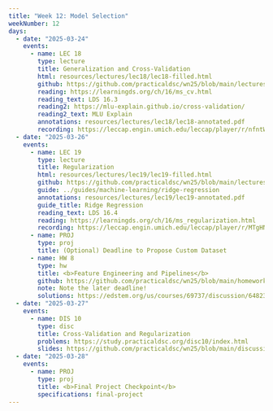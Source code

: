 ```yaml
---
title: "Week 12: Model Selection"
weekNumber: 12
days:
  - date: "2025-03-24"
    events:
      - name: LEC 18
        type: lecture
        title: Generalization and Cross-Validation
        html: resources/lectures/lec18/lec18-filled.html
        github: https://github.com/practicaldsc/wn25/blob/main/lectures/lec18/
        reading: https://learningds.org/ch/16/ms_cv.html
        reading_text: LDS 16.3
        reading2: https://mlu-explain.github.io/cross-validation/
        reading2_text: MLU Explain
        annotations: resources/lectures/lec18/lec18-annotated.pdf
        recording: https://leccap.engin.umich.edu/leccap/player/r/nfntWB
  - date: "2025-03-26"
    events:
      - name: LEC 19
        type: lecture
        title: Regularization
        html: resources/lectures/lec19/lec19-filled.html
        github: https://github.com/practicaldsc/wn25/blob/main/lectures/lec19/
        guide: ../guides/machine-learning/ridge-regression
        annotations: resources/lectures/lec19/lec19-annotated.pdf
        guide_title: Ridge Regression
        reading_text: LDS 16.4
        reading: https://learningds.org/ch/16/ms_regularization.html
        recording: https://leccap.engin.umich.edu/leccap/player/r/MTgHNh
      - name: PROJ
        type: proj
        title: (Optional) Deadline to Propose Custom Dataset
      - name: HW 8
        type: hw
        title: <b>Feature Engineering and Pipelines</b>
        github: https://github.com/practicaldsc/wn25/blob/main/homeworks/hw08/hw08.ipynb
        note: Note the later deadline!
        solutions: https://edstem.org/us/courses/69737/discussion/6482379
  - date: "2025-03-27"
    events:
      - name: DIS 10
        type: disc
        title: Cross-Validation and Regularization
        problems: https://study.practicaldsc.org/disc10/index.html
        slides: https://github.com/practicaldsc/wn25/blob/main/discussions/disc10/disc10.ipynb
  - date: "2025-03-28"
    events:
      - name: PROJ
        type: proj
        title: <b>Final Project Checkpoint</b>
        specifications: final-project
---
```

